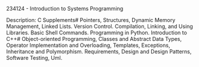 234124 - Introduction to Systems Programming


Description: C Supplements# Pointers, Structures, Dynamic Memory Management, Linked
Lists. Version Control. Compilation, Linking, and Using Libraries.
Basic Shell Commands. Programming in Python. Introduction to C++#
Object-oriented Programming, Classes and Abstract Data Types,
Operator Implementation and Overloading, Templates, Exceptions,
Inheritance and Polymorphism. Requirements, Design and Design
Patterns, Software Testing, Uml.
